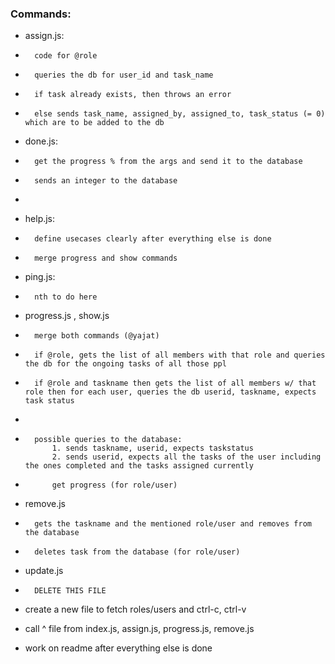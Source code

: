 ### Commands:
- assign.js:
-       code for @role
-       queries the db for user_id and task_name
-       if task already exists, then throws an error
-       else sends task_name, assigned_by, assigned_to, task_status (= 0) which are to be added to the db

- done.js:
-       get the progress % from the args and send it to the database
-       sends an integer to the database
-       

- help.js:
-       define usecases clearly after everything else is done
-       merge progress and show commands

- ping.js:
-       nth to do here

- progress.js , show.js
-       merge both commands (@yajat)
-       if @role, gets the list of all members with that role and queries the db for the ongoing tasks of all those ppl
-       if @role and taskname then gets the list of all members w/ that role then for each user, queries the db userid, taskname, expects task status
-       

-       possible queries to the database:
            1. sends taskname, userid, expects taskstatus
            2. sends userid, expects all the tasks of the user including the ones completed and the tasks assigned currently


-           get progress (for role/user)

- remove.js
-       gets the taskname and the mentioned role/user and removes from the database 
-       deletes task from the database (for role/user)

- update.js
-       DELETE THIS FILE

- create a new file to fetch roles/users and ctrl-c, ctrl-v
- call ^ file from index.js, assign.js, progress.js, remove.js 

- work on readme after everything else is done

